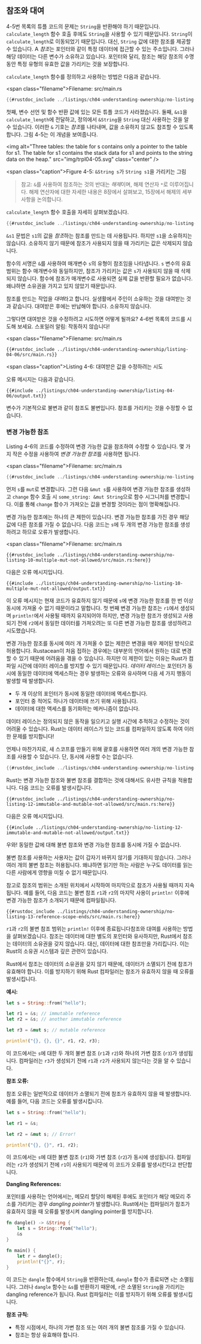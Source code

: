 ## 참조와 대여

4-5번 목록의 튜플 코드의 문제는 `String`을 반환해야 하기 때문입니다. `calculate_length` 함수 호출 후에도 `String`을 사용할 수 있기 때문입니다. `String`이 `calculate_length`로 이동되었기 때문입니다. 대신, `String` 값에 대한 참조를 제공할 수 있습니다.
A *참조*는 포인터와 같이 특정 데이터에 접근할 수 있는 주소입니다. 그러나 해당 데이터는 다른 변수가 소유하고 있습니다.
포인터와 달리, 참조는 해당 참조의 수명 동안 특정 유형의 유효한 값을 가리키는 것을 보장합니다.

`calculate_length` 함수를 정의하고 사용하는 방법은 다음과 같습니다.

<span class=\"filename\">Filename: src/main.rs</span>

```rust
{{#rustdoc_include ../listings/ch04-understanding-ownership/no-listing-07-reference/src/main.rs:all}}
```

첫째, 변수 선언 및 함수 반환 값에 있는 모든 튜플 코드가 사라졌습니다. 둘째, `&s1`을 `calculate_length`에 전달하고, 정의에서 `&String`을 `String` 대신 사용하는 것을 알 수 있습니다. 이러한 `&` 기호는 *참조*를 나타내며, 값을 소유하지 않고도 참조할 수 있도록 합니다. 그림 4-5는 이 개념을 보여줍니다.

<img alt=\"Three tables: the table for s contains only a pointer to the table
for s1. The table for s1 contains the stack data for s1 and points to the
string data on the heap.\" src=\"img/trpl04-05.svg\" class=\"center\" />

<span class=\"caption\">Figure 4-5: `&String s`가 `String s1`을 가리키는 그림</span>

> 참고: `&`를 사용하여 참조하는 것의 반대는 *해제*이며, 해제 연산자 `*`로 이루어집니다. 해제 연산자에 대한 자세한 내용은 8장에서 살펴보고, 15장에서 해제의 세부 사항을 논의합니다.

`calculate_length` 함수 호출을 자세히 살펴보겠습니다.

```rust
{{#rustdoc_include ../listings/ch04-understanding-ownership/no-listing-07-reference/src/main.rs:here}}
```

`&s1` 문법은 `s1`의 값을 *참조*하는 참조를 만드는 데 사용됩니다. 하지만 `s1`을 소유하지는 않습니다. 소유하지 않기 때문에 참조가 사용되지 않을 때 가리키는 값은 삭제되지 않습니다.

함수의 서명은 `&`를 사용하여 매개변수 `s`의 유형이 참조임을 나타냅니다. `s` 변수의 유효 범위는 함수 매개변수와 동일하지만, 참조가 가리키는 값은 `s`가 사용되지 않을 때 삭제되지 않습니다. 함수에 참조가 매개변수로 사용되면 실제 값을 반환할 필요가 없습니다. 왜냐하면 소유권을 가지고 있지 않았기 때문입니다.

참조를 만드는 작업을 *대여*라고 합니다. 실생활에서 주인이 소유하는 것을 대여받는 것과 같습니다. 대여받은 후에는 반납해야 합니다. 소유하지 않습니다.

그렇다면 대여받은 것을 수정하려고 시도하면 어떻게 될까요? 4-6번 목록의 코드를 시도해 보세요. 스포일러 알림: 작동하지 않습니다!

<span class=\"filename\">Filename: src/main.rs</span>

```rust,ignore,does_not_compile
{{#rustdoc_include ../listings/ch04-understanding-ownership/listing-04-06/src/main.rs}}
```

<span class=\"caption\">Listing 4-6: 대여받은 값을 수정하려는 시도</span>

오류 메시지는 다음과 같습니다.

```console
{{#include ../listings/ch04-understanding-ownership/listing-04-06/output.txt}}
```

변수가 기본적으로 불변과 같이 참조도 불변입니다. 참조를 가리키는 것을 수정할 수 없습니다.

### 변경 가능한 참조

Listing 4-6의 코드를 수정하여 변경 가능한 값을 참조하여 수정할 수 있습니다.
몇 가지 작은 수정을 사용하여 *변경 가능한 참조*를 사용하면 됩니다.

<span class=\"filename\">Filename: src/main.rs</span>

```rust
{{#rustdoc_include ../listings/ch04-understanding-ownership/no-listing-09-fixes-listing-04-06/src/main.rs}}
```

먼저 `s`를 `mut`로 변경합니다. 그런 다음 `&mut s`를 사용하여 변경 가능한 참조를 생성하고 `change` 함수 호출 시 `some_string: &mut String`으로 함수 시그니처를 변경합니다. 이를 통해 `change` 함수가 가져오는 값을 변경할 것이라는 점이 명확해집니다.

변경 가능한 참조에는 하나의 큰 제한이 있습니다. 변경 가능한 참조를 가진 경우 해당 값에 다른 참조를 가질 수 없습니다. 다음 코드는 `s`에 두 개의 변경 가능한 참조를 생성하려고 하므로 오류가 발생합니다.

<span class=\"filename\">Filename: src/main.rs</span>

```rust,ignore,does_not_compile
{{#rustdoc_include ../listings/ch04-understanding-ownership/no-listing-10-multiple-mut-not-allowed/src/main.rs:here}}
```

다음은 오류 메시지입니다.

```console
{{#include ../listings/ch04-understanding-ownership/no-listing-10-multiple-mut-not-allowed/output.txt}}
```

이 오류 메시지는 현재 코드가 유효하지 않기 때문에 `s`에 변경 가능한 참조를 한 번 이상 동시에 가져올 수 없기 때문이라고 말합니다. 첫 번째 변경 가능한 참조는 `r1`에서 생성되며 `println!`에서 사용될 때까지 유지되어야 하지만, 변경 가능한 참조가 생성되고 사용되기 전에 `r2`에서 동일한 데이터를 가져오려는 또 다른 변경 가능한 참조를 생성하려고 시도했습니다.

변경 가능한 참조를 동시에 여러 개 가져올 수 없는 제한은 변경을 매우 제어된 방식으로 허용합니다. Rustacean이 처음 접하는 경우에는 대부분의 언어에서 원하는 대로 변경할 수 있기 때문에 어려움을 겪을 수 있습니다. 하지만 이 제한이 있는 이유는 Rust가 컴파일 시간에 데이터 레이스를 방지할 수 있기 때문입니다. *데이터 레이스*는 포인터가 동시에 동일한 데이터에 액세스하는 경우 발생하는 오류와 유사하며 다음 세 가지 행동이 발생할 때 발생합니다.

* 두 개 이상의 포인터가 동시에 동일한 데이터에 액세스합니다.
* 포인터 중 적어도 하나가 데이터에 쓰기 위해 사용됩니다.
* 데이터에 대한 액세스를 동기화하는 메커니즘이 없습니다.

데이터 레이스는 정의되지 않은 동작을 일으키고 실행 시간에 추적하고 수정하는 것이 어려울 수 있습니다. Rust는 데이터 레이스가 있는 코드를 컴파일하지 않도록 하여 이러한 문제를 방지합니다!

언제나 마찬가지로, 새 스코프를 만들기 위해 괄호를 사용하면 여러 개의 변경 가능한 참조를 사용할 수 있습니다. 단, 동시에 사용할 수는 없습니다.

```rust
{{#rustdoc_include ../listings/ch04-understanding-ownership/no-listing-11-muts-in-separate-scopes/src/main.rs:here}}
```

Rust는 변경 가능한 참조와 불변 참조를 결합하는 것에 대해서도 유사한 규칙을 적용합니다. 다음 코드는 오류를 발생시킵니다.

```rust,ignore,does_not_compile
{{#rustdoc_include ../listings/ch04-understanding-ownership/no-listing-12-immutable-and-mutable-not-allowed/src/main.rs:here}}
```

다음은 오류 메시지입니다.

```console
{{#include ../listings/ch04-understanding-ownership/no-listing-12-immutable-and-mutable-not-allowed/output.txt}}
```

우와! 동일한 값에 대해 불변 참조와 변경 가능한 참조를 동시에 가질 수 없습니다.

불변 참조를 사용하는 사용자는 값이 갑자기 바뀌지 않기를 기대하지 않습니다. 그러나 여러 개의 불변 참조는 허용됩니다. 왜냐하면 읽기만 하는 사람은 누구도 데이터를 읽는 다른 사람에게 영향을 미칠 수 없기 때문입니다.

참고로 참조의 범위는 소개된 위치에서 시작하여 마지막으로 참조가 사용될 때까지 지속됩니다. 예를 들어, 다음 코드는 불변 참조 `r1`과 `r2`의 마지막 사용이 `println!` 이후에 변경 가능한 참조가 소개되기 때문에 컴파일됩니다.

```rust,edition2021
{{#rustdoc_include ../listings/ch04-understanding-ownership/no-listing-13-reference-scope-ends/src/main.rs:here}}
```

`r1`과 `r2`의 불변 참조 범위는 `println!` 이후에 종료됩니다참조와 대여를 사용하는 방법을 살펴보겠습니다. 참조는 데이터에 대한 별도의 포인터와 유사하지만, Rust에서 참조는 데이터의 소유권을 갖지 않습니다. 대신, 데이터에 대한 참조만을 가리킵니다. 이는 Rust의 소유권 시스템과 깊은 관련이 있습니다.

Rust에서 참조는 데이터의 소유권을 갖지 않기 때문에, 데이터가 소멸되기 전에 참조가 유효해야 합니다. 이를 방지하기 위해 Rust 컴파일러는 참조가 유효하지 않을 때 오류를 발생시킵니다.

**예시:**

```rust
let s = String::from("hello");

let r1 = &s; // immutable reference
let r2 = &s; // another immutable reference

let r3 = &mut s; // mutable reference

println!("{}, {}, {}", r1, r2, r3);
```

이 코드에서는 `s`에 대한 두 개의 불변 참조 (`r1`과 `r2`)와 하나의 가변 참조 (`r3`)가 생성됩니다. 컴파일러는 `r3`가 생성되기 전에 `r1`과 `r2`가 사용되지 않는다는 것을 알 수 있습니다.

**참조 오류:**

참조 오류는 일반적으로 데이터가 소멸되기 전에 참조가 유효하지 않을 때 발생합니다. 예를 들어, 다음 코드는 오류를 발생시킵니다.

```rust
let s = String::from("hello");

let r1 = &s;

let r2 = &mut s; // Error!

println!("{}, {}", r1, r2);
```

이 코드에서는 `s`에 대한 불변 참조 (`r1`)와 가변 참조 (`r2`)가 동시에 생성됩니다. 컴파일러는 `r2`가 생성되기 전에 `r1`이 사용되기 때문에 이 코드가 오류를 발생시킨다고 판단합니다.

**Dangling References:**

포인터를 사용하는 언어에서는, 메모리 할당이 해제된 후에도 포인터가 해당 메모리 주소를 가리키는 경우 *dangling pointer*가 발생합니다. Rust에서는 컴파일러가 참조가 유효하지 않을 때 오류를 발생시켜 dangling pointer를 방지합니다.

```rust
fn dangle() -> &String {
    let s = String::from("hello");
    &s
}

fn main() {
    let r = dangle();
    println!("{}", r);
}
```

이 코드는 `dangle` 함수에서 `String`을 반환하는데, `dangle` 함수가 종료되면 `s`는 소멸됩니다. 그러나 `dangle` 함수는 `&s`를 반환하기 때문에, `r`은 소멸된 `String`을 가리키는 dangling reference가 됩니다. Rust 컴파일러는 이를 방지하기 위해 오류를 발생시킵니다.

**참조 규칙:**

* 특정 시점에서, 하나의 가변 참조 또는 여러 개의 불변 참조를 가질 수 있습니다.
* 참조는 항상 유효해야 합니다.



